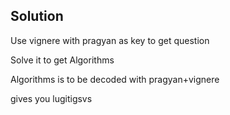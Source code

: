 Solution
--------

Use vignere with pragyan as key to get question

Solve it to get Algorithms

Algorithms is to be decoded with pragyan+vignere

gives you lugitigsvs
